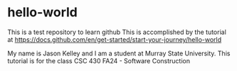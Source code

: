 # hello-world
This is a test repository to learn github
This is accomplished by the tutorial at https://docs.github.com/en/get-started/start-your-journey/hello-world 

My name is Jason Kelley and I am a student at Murray State University. This tutorial is for the class CSC 430 FA24 - Software Construction
